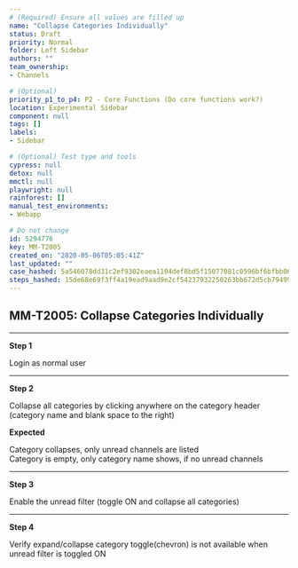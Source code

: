 ```yaml
---
# (Required) Ensure all values are filled up
name: "Collapse Categories Individually"
status: Draft
priority: Normal
folder: Left Sidebar
authors: ""
team_ownership: 
- Channels

# (Optional)
priority_p1_to_p4: P2 - Core Functions (Do core functions work?)
location: Experimental Sidebar
component: null
tags: []
labels: 
- Sidebar

# (Optional) Test type and tools
cypress: null
detox: null
mmctl: null
playwright: null
rainforest: []
manual_test_environments: 
- Webapp

# Do not change
id: 5294776
key: MM-T2005
created_on: "2020-05-06T05:05:41Z"
last_updated: ""
case_hashed: 5a546078dd31c2ef9302eaea1104def8bd5f15077081c0596bf6bfbb06e900349aa615c1cf8e46b518bc95d9a0cf90ba
steps_hashed: 15de68e69f3ff4a19ead9aad9e2cf54237932250263bb672d5cb79499978169a5ca98eb77665af1d3385fa616850a5d9
---
```


<!-- (Auto-generated) Based on frontmatter's "key" and "name" -->

## MM-T2005: Collapse Categories Individually

---

**Step 1**

Login as normal user

---

**Step 2**

Collapse all categories by clicking anywhere on the category header (category name and blank space to the right)

**Expected**

Category collapses, only unread channels are listed\
Category is empty, only category name shows, if no unread channels

---

**Step 3**

Enable the unread filter (toggle ON and collapse all categories)

---

**Step 4**

Verify expand/collapse category toggle(chevron) is not available when unread filter is toggled ON
